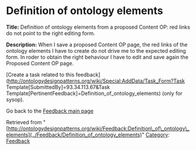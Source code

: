 #  Definition of ontology elements


__Title:__ Definition of ontology elements from a proposed Content OP: red links do not point to the right editing form.


__Description:__ When I save a proposed Content OP page, the red links of the ontology elements I have to create do not drive me to the expected editing form. In roder to obtain the right behaviour I have to edit and save again the Proposed Content OP page. 


  




[Create a task related to this feedback](http://ontologydesignpatterns.org/wiki/Special:AddData/Task_Form?Task Template[SubmittedBy]=93.34.113.67&Task Template[PertinentFeedback]=Definition_of_ontology_elements) (only for sysop).


  



Go back to the  [Feedback main page](../Feedback/Main "Feedback:Main")


  






Retrieved from "[http://ontologydesignpatterns.org/wiki/Feedback:Definition\_of\_ontology\_elements](../Feedback/Definition_of_ontology_elements)"
 [Category](http://ontologydesignpatterns.org/wiki/Special:Categories "Special:Categories"): [Feedback](../Category/Feedback "Category:Feedback")